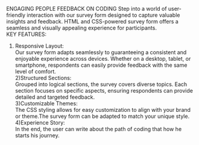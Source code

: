 ENGAGING PEOPLE FEEDBACK ON CODING
Step into a world of user-friendly interaction with our survey form designed to capture valuable insights and feedback. HTML and CSS-powered survey form offers a seamless and visually appealing experience for participants.<br>
KEY FEATURES:<br>
1) Responsive Layout:<br>
Our survey form adapts seamlessly to guaranteeing a consistent and enjoyable experience across devices. Whether on a desktop, tablet, or smartphone, respondents can easily provide feedback with the same level of comfort.<br>
2)Structured Sections:<br>
Grouped into logical sections, the survey covers diverse topics. Each section focuses on specific aspects, ensuring respondents can provide detailed and targeted feedback.<br>
3)Customizable Themes:<br>
The CSS styling allows for easy customization to align with your brand or theme.The survey form can be adapted to match your unique style.<br>
4)Experience Story:<br>
In the end, the user can write about the path of coding that how he starts his journey.
